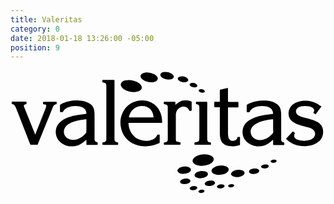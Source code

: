 ```yaml
---
title: Valeritas
category: 0
date: 2018-01-18 13:26:00 -05:00
position: 9
---
```


<svg version="1.1"  xmlns="http://www.w3.org/2000/svg" xmlns:xlink="http://www.w3.org/1999/xlink" x="0px" y="0px"
	 viewBox="0 0 413.8 164" style="enable-background:new 0 0 413.8 164;" xml:space="preserve">
<g>
<path d="M345,98c0-2.3,0-4.4,0-6.6c-0.1,0-0.1-0.1-0.2-0.1c-0.2,0.2-0.4,0.3-0.6,0.5c-1.4,1.1-2.8,2.3-4.2,3.4
		c-3.1,2.2-6.4,3.8-10.2,4.3c-7.7,1-14.5-0.8-20.1-6.3c-3.8-3.8-5.3-8.5-4.8-13.9c0.5-5.8,3.4-10.1,8.1-13.4c2.9-2,6.2-3.5,9.6-4.6
		c4.2-1.4,8.6-2.3,13-3c2.7-0.4,5.4-0.7,8.1-1.1c0.4,0,0.7-0.1,1.2-0.2c0-0.4,0.1-0.7,0-1c-0.2-2.6-1.3-4.7-3.4-6.3
		c-1.8-1.3-3.8-2.1-5.9-2.5c-5.2-0.9-10.2-0.5-15.1,1.5c-2.8,1.2-5.1,3-6.4,5.8c-0.2,0.3-0.4,0.5-0.7,0.5c-0.8,0-1.7,0-2.5,0
		c-0.4,0-0.6-0.2-0.6-0.6c0-0.2,0-0.3,0-0.5c0-2.5,0-5,0-7.5c0-0.8,0.3-1.2,0.9-1.6c3.6-2.1,7.5-3.4,11.5-4.2
		c4.1-0.9,8.3-1.1,12.4-0.9c3.6,0.2,7.2,0.8,10.6,2.2c1.9,0.8,3.7,1.8,5.2,3.1c2.3,2,3.6,4.5,4.2,7.5c0.4,2.2,0.5,4.3,0.5,6.5
		c0,10.2,0,20.3,0,30.5c0,0.8,0,1.5,0.1,2.3c0.2,1.2,0.8,2,1.9,2.4c0.5,0.2,0.9,0.3,1.4,0.4c0.4,0.1,0.7,0.3,0.7,0.8
		c0,0.7,0,1.3,0,2c0,0.6-0.1,0.6-0.7,0.7c-0.1,0-0.3,0-0.4,0c-4.2,0-8.3,0-12.5,0C345.8,98,345.5,98,345,98z M345,73.2
		c0-2.6,0-5.1,0-7.7c0-1.4,0-1.4-1.4-1.3c-3.2,0.4-6.5,0.8-9.6,1.6c-3.5,0.8-6.9,1.8-10,3.5c-2.4,1.2-4.6,2.7-6.2,4.9
		c-2.6,3.4-3.1,7.2-1.2,11.1c1.1,2.3,3.1,3.9,5.4,5c3.6,1.6,7.3,1.7,11,0.5c4.6-1.5,8.2-4.4,11.4-7.9c0.5-0.6,0.8-1.2,0.8-2
		C344.9,78.2,345,75.7,345,73.2z"/>
<path d="M99.7,98c0-2.3,0-4.4,0-6.6c-0.5,0-0.7,0.3-1,0.5c-1.4,1.1-2.7,2.3-4.1,3.3c-3.1,2.2-6.4,3.8-10.2,4.3
		c-7.1,1-13.5-0.6-19-5.3c-3.3-2.8-5.3-6.5-5.8-10.8c-0.9-7.4,1.9-13.1,7.9-17.4c2.5-1.8,5.3-3.1,8.2-4.2c4.3-1.6,8.8-2.6,13.4-3.3
		c3.1-0.5,6.2-0.9,9.3-1.3c0.4-0.1,0.7-0.1,1.2-0.2c0-0.3,0.1-0.7,0.1-1c-0.2-2.6-1.3-4.7-3.4-6.3c-1.8-1.4-3.8-2.1-6-2.5
		c-5.1-0.9-10-0.5-14.8,1.4c-2.9,1.2-5.2,3-6.6,5.8c-0.1,0.3-0.3,0.5-0.6,0.5c-1,0-2.1,0-3.2,0c0-0.4-0.1-0.7-0.1-0.9
		c0-2.6,0-5.2,0-7.9c0-0.7,0.2-1.1,0.8-1.4c3.4-2,7.1-3.3,10.9-4.1c4.3-1,8.7-1.3,13.1-1c3.7,0.2,7.3,0.8,10.7,2.2
		c1.8,0.7,3.4,1.6,4.9,2.8c2.5,2,3.9,4.7,4.5,7.9c0.4,2.1,0.5,4.2,0.5,6.3c0,10.1,0,20.2,0,30.2c0,0.7,0,1.3,0,2
		c0.1,1.6,0.9,2.6,2.4,3.1c0.3,0.1,0.7,0.2,1,0.3c0.7,0.2,0.7,0.2,0.7,0.9c0,0.6,0,1.2,0,1.8c0,0.7-0.1,0.7-0.8,0.8
		c-0.1,0-0.2,0-0.3,0c-4.2,0-8.3,0-12.5,0C100.5,98,100.2,98,99.7,98z M99.7,73.2c0-2.6,0-5.1,0-7.7c0-0.3,0-0.5,0-0.8
		c0-0.4-0.2-0.5-0.6-0.5c-0.6,0-1.2,0.1-1.7,0.2c-4.1,0.4-8.2,1.2-12.2,2.3c-3.3,1-6.6,2.2-9.4,4.2c-1.8,1.3-3.4,2.8-4.4,4.7
		c-1.9,3.6-1.8,8.2,1,11.4c1.3,1.5,2.9,2.6,4.7,3.3c3.5,1.4,7,1.4,10.5,0.2c4.7-1.5,8.4-4.5,11.5-8.2c0.4-0.5,0.5-0.9,0.5-1.5
		C99.7,78.4,99.7,75.8,99.7,73.2z"/>
<path d="M154.9,69c0.1,0.8,0.1,1.4,0.2,2c0.4,4.2,1.7,8.2,4,11.8c3.6,5.3,8.6,8.4,14.9,9.4c3.8,0.6,7.6,0.4,11.3-0.9
		c1.8-0.6,3.5-1.5,5-2.9c1.1-1,1.9-2.1,2.4-3.4c0.2-0.6,0.5-0.8,1.1-0.7c0.7,0,1.4,0,2.1,0c0,0.4,0.1,0.7,0.1,1c0,3,0,6.1,0,9.1
		c0,0.7-0.3,1-0.8,1.2c-4.9,2.1-9.9,3.6-15.2,4c-5.6,0.5-11.1-0.1-16.3-2.3c-10.8-4.4-17.1-12.4-18.9-23.9
		c-0.8-5.2-0.5-10.3,1.4-15.2c3.8-9.7,10.7-16,21-18.1c5.9-1.2,11.8-0.6,17.3,2c6.2,2.9,10.3,7.8,12.7,14.1c1.4,3.8,2,7.8,2,11.9
		c0,0.8-0.1,0.9-0.9,0.9c-0.3,0-0.5,0-0.8,0c-13.7,0-27.4,0-41.2,0C155.9,69,155.5,69,154.9,69z M187.8,61.7c0-0.4,0-0.7,0-1
		c-0.2-1.1-0.3-2.3-0.6-3.4c-1.2-4.5-4-7.6-8.3-9.4c-2.9-1.2-6-1.4-9.1-0.8c-7.2,1.3-12.6,6.6-14.1,13.8c-0.1,0.3,0,0.5-0.1,0.9
		C166.4,61.7,177,61.7,187.8,61.7z"/>
<path d="M408.5,47.4c-2.6,3.5-5.1,6.9-7.8,10.4c-1-0.7-2-1.4-3-2.1c0.1-0.2,0.2-0.4,0.4-0.6c1.5-2.4,1-4.5-1.3-6.1
		c-1.6-1-3.3-1.5-5.2-1.8c-3.2-0.6-6.5-0.6-9.7,0.1c-1.6,0.4-3.1,0.9-4.5,1.9c-2.9,2-3.2,6.2-0.6,8.8c1,1,2.2,1.7,3.4,2.2
		c2.1,0.9,4.3,1.5,6.5,2.1c3.2,0.8,6.3,1.6,9.5,2.5c2.6,0.7,5.1,1.8,7.4,3.2c1.5,0.9,2.9,2.1,4,3.4c2,2.5,3,5.3,3.1,8.5
		c0.1,2.7-0.3,5.4-1.4,7.9c-1.6,3.6-4.4,6.1-7.8,8c-3.3,1.8-6.8,2.9-10.5,3.4c-6.1,0.9-12.1,0.4-17.9-1.8c-3.9-1.5-7.4-3.7-10.4-6.8
		c-0.2-0.2-0.3-0.3-0.5-0.5c-0.1-0.1-0.1-0.1-0.2-0.3c3-3.2,6-6.4,9-9.7c1,0.8,1.8,1.6,2.8,2.4c-0.2,0.3-0.3,0.5-0.5,0.8
		c-1.2,2.1-0.8,4.6,1.1,6.2c0.9,0.7,1.9,1.3,3,1.7c5.2,1.7,10.5,2,15.8,0.2c1.7-0.6,3.3-1.5,4.7-2.8c3.4-3.4,2.9-8.5-1-11.3
		c-1.3-0.9-2.7-1.6-4.2-2c-2.6-0.8-5.2-1.4-7.8-2.1c-3.1-0.8-6.2-1.6-9.1-2.8c-2.1-0.9-4-1.9-5.8-3.4c-2.9-2.4-4.5-5.5-4.7-9.3
		c-0.2-3.7,0.6-7,2.8-9.9c1.6-2.1,3.5-3.6,5.8-4.8c3-1.6,6.2-2.5,9.6-2.9c6.8-0.8,13.2,0.4,19.2,3.6c1.6,0.9,3,2,4.5,3
		C407.8,46.6,408.1,47,408.5,47.4z"/>
<path d="M32.4,84.5c0.2-0.5,0.3-0.7,0.4-1c4.3-10.8,8.6-21.6,12.9-32.5c0.5-1.2,0.9-2.4,1.2-3.7c0.3-1.3-0.3-2.2-1.6-2.5
		c-0.6-0.2-1.3-0.2-1.9-0.3c-0.6-0.1-0.7-0.1-0.7-0.7c0-0.8,0-1.6,0-2.4c0.7-0.2,16.6-0.3,17.9-0.1c0.1,0.9,0.1,1.9,0,2.8
		c0,0.1-0.2,0.3-0.4,0.4c-0.1,0.1-0.3,0-0.4,0.1c-1.6,0.2-2.8,1.1-3.6,2.5c-0.3,0.6-0.6,1.1-0.8,1.7c-2.8,6.9-5.6,13.9-8.4,20.8
		c-3.5,8.7-7.1,17.4-10.6,26.1c-0.2,0.5-0.4,1-0.6,1.5c-0.2,0.4-0.4,0.6-0.9,0.6c-2.7,0-5.4,0-8.1,0c-0.6,0-0.8-0.4-1-0.9
		c-1.6-4.2-3.3-8.5-5-12.7c-4.1-10.6-8.3-21.2-12.4-31.8c-0.4-1.1-0.8-2.2-1.3-3.3c-0.5-1-1-2-1.7-2.9c-0.7-1.1-1.8-1.8-3.1-1.8
		c-0.5,0-0.7-0.2-0.7-0.7c0-0.8-0.1-1.7,0.1-2.5c0.9-0.2,18.5-0.2,19.3,0c0,0.9,0,1.8,0,2.7c0,0.3-0.2,0.4-0.5,0.5
		c-0.6,0.1-1.1,0.3-1.7,0.5c-1.2,0.4-1.5,1-1.2,2.2c0.2,0.8,0.6,1.7,0.9,2.5c4.5,11.2,9,22.4,13.5,33.6C32,83.8,32.2,84,32.4,84.5z"
		/>
<path d="M275.1,48.5c-2.5,0-4.9,0-7.2,0c-0.3-0.7-0.3-6.2-0.1-7.2c2.3,0,4.7,0,7.1,0c0-0.5,0.1-0.9,0.1-1.2c0-4.3,0-8.7,0-13
		c0-0.2,0-0.5,0-0.7c0-1,0-1,1-1.2c2.9-0.7,5.8-1.3,8.7-2c0.3-0.1,0.5-0.1,0.9-0.1c0,0.4,0.1,0.8,0.1,1.1c0,5.3,0,10.6,0,15.9
		c0,0.4,0,0.7,0.1,1.2c0.4,0,0.7,0.1,1.1,0.1c3.8,0,7.5,0,11.3,0c0.4,0,0.7,0,1.1,0.1c0.2,0.8,0.3,6.2,0,7.1c-0.3,0-0.7,0.1-1.1,0.1
		c-3.8,0-7.5,0-11.3,0c-0.3,0-0.7,0-1.1,0c0,0.3-0.1,0.6-0.1,0.9c0,11.2,0,22.4,0,33.6c0,1.5,0.3,3,0.5,4.4c0.1,0.8,0.5,1.5,0.8,2.2
		c0.8,1.5,2.1,2.4,3.8,2.7c1.6,0.3,3.1,0,4.6-0.7c1.4-0.7,2.3-1.9,2.7-3.5c0.1-0.3,0.1-0.6,0.2-0.9c1.1,0,2.1,0,3.1,0
		c0,0.3,0.1,0.6,0.1,0.9c0,2.9,0,5.8,0,8.7c0,1,0,1-1,1.3c-3.8,1.2-7.8,1.7-11.8,1.3c-1.8-0.2-3.6-0.5-5.3-1.1
		c-3.5-1.2-5.9-3.6-7.1-7.1c-0.7-1.8-1-3.8-1.2-5.7c-0.1-1.5-0.1-2.9-0.1-4.4c0-10.5,0-20.9,0-31.4
		C275.1,49.5,275.1,49.1,275.1,48.5z"/>
<path d="M141.4,94.7c0,1.1,0,2.1,0,3.1c-0.3,0-0.7,0.1-1,0.1c-6.2,0-12.4,0-18.6,0c-0.2,0-0.3,0-0.5,0c-0.3,0-0.5-0.1-0.5-0.5
		c0-0.9,0-1.8,0-2.7c0.3-0.1,0.5-0.1,0.8-0.2c0.5-0.1,1.1-0.2,1.6-0.3c1.6-0.3,2.4-1.3,2.6-2.9c0.1-0.5,0.1-1.1,0.1-1.7
		c0-22.9,0-45.8,0-68.8c0-0.7-0.1-1.5-0.2-2.2c-0.2-0.9-0.7-1.6-1.6-1.9c-0.6-0.3-1.3-0.4-2-0.6c-0.4-0.1-0.9-0.1-1.4-0.2
		c-0.1-1-0.1-1.9,0-2.9c0-0.1,0.2-0.3,0.4-0.4c0.3-0.1,0.6,0,0.9,0c4.4,0,8.8,0,13.2,0c1.4,0,1.4,0,1.4,1.3c0,12.4,0,24.9,0,37.3
		c0,12.5,0,25,0,37.6c0,0.7,0,1.4,0,2.1c0.1,1.9,1,2.9,2.9,3.3C140.1,94.5,140.7,94.6,141.4,94.7z"/>
<path d="M201.6,94.7c0.6-0.1,1.1-0.2,1.6-0.3c0.5-0.1,0.9-0.2,1.4-0.3c1-0.3,1.6-1,1.8-2.1c0.1-0.4,0.1-0.7,0.2-1.1
		c0-0.5,0-0.9,0-1.4c0-13.3,0-26.6,0-39.9c0-0.8,0-1.5-0.1-2.3c-0.2-1.2-0.9-2-2-2.3c-0.6-0.2-1.2-0.3-1.8-0.4
		c-0.4-0.1-0.8-0.1-1.2-0.2c-0.2-1-0.1-1.9,0-2.8c0-0.2,0.3-0.4,0.4-0.4c0.2-0.1,0.5,0,0.7,0c4.3,0,8.5,0,12.8,0c0.1,0,0.3,0,0.4,0
		c0.7,0,0.8,0.1,0.8,0.8c0,0.9,0,1.8,0,2.7c0,0.2,0.1,0.3,0.1,0.6c0.3-0.2,0.5-0.4,0.7-0.6c1.5-1.3,3-2.6,4.8-3.5
		c2.1-1.1,4.3-1.6,6.6-1.7c2.8-0.1,5.6,0.2,8.2,1.2c1,0.4,1,0.4,1,1.4c0,3.3,0,6.5,0,9.8c0,0.2,0,0.3,0,0.5c0,0.4-0.2,0.7-0.6,0.7
		c-0.7,0-1.4,0-2.1,0c-0.4,0-0.6-0.2-0.7-0.5c-1-3.2-3.4-4.5-6.5-4.9c-3.3-0.4-6,1-8.2,3.4c-1.8,1.9-2.6,4.3-2.7,6.9
		c0,0.4,0,0.8,0,1.1c0,10.1,0,20.2,0,30.3c0,0.5,0,1,0,1.5c0.1,1.7,0.8,2.6,2.4,3c0.9,0.3,1.8,0.3,2.7,0.5c0.3,0,0.5,0.1,0.9,0.1
		c0.2,1,0.1,1.9,0,2.9c0,0.1-0.2,0.3-0.4,0.4c-0.2,0.1-0.5,0-0.8,0c-6.4,0-12.8,0-19.2,0c-1.3,0-1.3,0-1.3-1.3
		C201.6,96,201.6,95.4,201.6,94.7z"/>
<path d="M258.4,66.2c0,7.7,0,15.3,0,23c0,0.8,0.1,1.7,0.2,2.5c0.2,1.3,0.8,2.2,2.1,2.5c0.6,0.2,1.2,0.3,1.9,0.4
		c0.5,0.1,0.7,0.2,0.7,0.7c0,0.6,0,1.2,0,1.8c0,0.6-0.1,0.7-0.8,0.7c-0.2,0-0.4,0-0.6,0c-6.3,0-12.6,0-18.9,0c-1.3,0-1.3,0-1.3-1.4
		c0-0.4,0-0.8,0-1.2c0-0.4,0.2-0.6,0.6-0.7c0.6,0,1.3-0.1,1.9-0.2c0.5-0.1,1.1-0.2,1.6-0.4c1.3-0.4,2-1.4,2.1-2.7
		c0.1-0.9,0.2-1.9,0.2-2.8c0-12.7,0-25.3,0-38c0-1-0.1-1.9-0.1-2.9c-0.1-1.3-0.8-2.3-2.1-2.7c-0.6-0.2-1.1-0.3-1.7-0.4
		c-0.4-0.1-0.6-0.2-0.6-0.6c0-0.6,0-1.3,0-1.9c0-0.4,0.3-0.6,0.7-0.6c0.2,0,0.4,0,0.6,0c4.1,0,8.2,0,12.3,0c1.3,0,1.3,0,1.3,1.3
		C258.4,50.5,258.4,58.3,258.4,66.2z"/>
<path d="M162,28.5c-4.4,0-8.5-1.1-12.3-3.3c-1.1-0.7-2.2-1.5-3-2.5c-0.5-0.6-1-1.2-1.3-1.8c-1.1-2.1-0.6-4.2,1.2-5.7
		c1.3-1.1,2.8-1.7,4.4-2c6.2-1.1,12,0,17.3,3.3c1.2,0.8,2.3,1.7,3.1,2.9c0.4,0.7,0.8,1.4,1,2.2c0.4,1.8-0.3,3.2-1.6,4.3
		c-1.1,1-2.4,1.5-3.8,1.9C165.4,28.3,163.7,28.5,162,28.5z"/>
<path d="M254.7,110.2c3.2,0.1,6,0.4,8.7,1.8c0.9,0.5,1.8,1.1,2.5,1.9c1,1.2,1.4,2.6,0.9,4.2c-0.5,1.6-1.6,2.7-2.9,3.6
		c-2.4,1.7-5.1,2.7-8,3.2c-1.6,0.3-3.2,0.5-4.8,0.5c-2.6,0-5.2-0.3-7.6-1.4c-1-0.4-2-1-2.8-1.8c-1.9-1.9-2-4.2-0.5-6.3
		c0.9-1.2,2-2,3.2-2.7c2.8-1.6,5.9-2.5,9.1-2.7C253.4,110.3,254.2,110.2,254.7,110.2z"/>
<path d="M184.2,15.6c-2.6-0.1-5.7-0.8-8.6-2.3c-1.1-0.6-2.2-1.3-3.1-2.3c-0.4-0.5-0.9-1-1.2-1.6c-0.9-1.7-0.5-3.4,1-4.6
		c0.7-0.5,1.5-1,2.4-1.3c1.8-0.7,3.7-0.8,5.7-0.7c2.9,0.2,5.7,0.9,8.3,2.2c1.3,0.7,2.4,1.5,3.4,2.6c0.5,0.6,1,1.3,1.2,2.1
		c0.4,1.3,0.1,2.4-0.8,3.4c-0.8,0.9-1.8,1.4-2.9,1.8C188.2,15.4,186.6,15.7,184.2,15.6z"/>
<path d="M277.1,125c2,0,4,0.3,5.9,1.1c0.9,0.4,1.8,0.9,2.5,1.6c1.4,1.4,1.6,3.2,0.5,4.8c-0.7,1.1-1.7,1.9-2.9,2.5
		c-1.9,1.1-4,1.7-6.2,2c-3,0.5-5.9,0.3-8.7-0.7c-1.1-0.4-2.2-1-3-1.9c-1.1-1.2-1.4-2.7-0.6-4.2c0.7-1.4,1.9-2.3,3.3-3
		c1.9-1.1,4-1.7,6.1-2C275.1,125.1,276.1,125.1,277.1,125z"/>
<path d="M203.5,2c2.8,0,5.4,0.6,7.8,2.1c1,0.6,1.8,1.3,2.5,2.2c1.2,1.7,0.8,3.5-0.9,4.6c-1.1,0.7-2.3,1-3.6,1.1
		c-3.4,0.3-6.5-0.4-9.5-2.1c-0.9-0.5-1.7-1.2-2.3-2.1c-1.2-1.7-0.8-3.4,0.9-4.6c1.2-0.8,2.5-1.1,3.9-1.2C202.6,1.9,203,2,203.5,2z"
		/>
<path d="M297.3,140.2c-1.4,0-2.7-0.2-4-0.6c-0.9-0.3-1.8-0.7-2.5-1.4c-1.3-1.1-1.4-2.6-0.4-4c0.6-0.8,1.3-1.4,2.2-1.9
		c3.6-1.9,7.5-2.3,11.4-1.2c1,0.3,1.9,0.8,2.6,1.5c1,1.1,1.1,2.4,0.4,3.6c-0.6,0.9-1.4,1.6-2.3,2.1
		C302.4,139.7,299.9,140.2,297.3,140.2z"/>
<path d="M227,135.9c-1.6,0-3-0.2-4.5-0.7c-0.9-0.3-1.7-0.8-2.4-1.5c-0.9-0.9-1.1-2.2-0.4-3.3c0.3-0.5,0.7-1,1.2-1.5
		c0.8-0.8,1.8-1.3,2.9-1.6c3-1.1,6.1-1.4,9.3-0.5c0.5,0.1,1.1,0.3,1.6,0.6c0.4,0.2,0.9,0.5,1.2,0.8c1.4,1.2,1.5,3,0.3,4.4
		c-1.1,1.3-2.5,2-4.1,2.5C230.4,135.6,228.7,135.9,227,135.9z"/>
<path d="M249.3,141.8c-1.8-0.1-3.6-0.3-5.2-1.1c-0.3-0.2-0.6-0.3-0.9-0.5c-1.7-1.2-1.9-3.1-0.5-4.7c0.8-0.9,1.7-1.5,2.7-2
		c3.3-1.4,6.8-1.7,10.3-0.8c1,0.3,1.9,0.7,2.7,1.4c1.2,1.2,1.3,2.6,0.3,4c-0.5,0.7-1.3,1.3-2,1.7c-1.7,1-3.5,1.5-5.4,1.7
		C250.5,141.7,249.9,141.8,249.3,141.8z"/>
<path d="M225.1,7.9c2.1,0,4.1,0.5,6,1.6c0.8,0.5,1.4,1,1.9,1.8c0.8,1.2,0.6,2.5-0.7,3.3c-0.9,0.6-1.9,0.9-3,1
		c-2.6,0.2-5-0.3-7.2-1.6c-0.7-0.4-1.3-0.9-1.7-1.5c-1-1.3-0.7-2.7,0.6-3.6c1-0.6,2-0.8,3.1-0.9C224.5,7.9,224.8,7.9,225.1,7.9z"/>
<path d="M260.7,152c-1.3,0-2.6-0.2-3.9-0.9c-2-1.1-2.2-3-0.4-4.4c0.8-0.6,1.7-1.1,2.6-1.4c2.2-0.7,4.4-0.8,6.6-0.3
		c0.9,0.2,1.7,0.6,2.4,1.3c0.8,0.9,0.9,1.8,0.3,2.8c-0.5,0.7-1.1,1.2-1.9,1.6C264.7,151.6,262.8,152,260.7,152z"/>
<path d="M321,128.9c1.5-0.1,2.9,0.1,4.2,0.9c0.4,0.2,0.7,0.5,1,0.8c0.7,0.8,0.7,1.7,0.2,2.6c-0.5,0.9-1.3,1.4-2.2,1.8
		c-2.5,1.2-5.1,1.5-7.8,0.8c-0.9-0.2-1.8-0.6-2.4-1.3c-0.8-0.8-0.9-1.8-0.3-2.8c0.4-0.7,1-1.1,1.7-1.5
		C317.1,129.3,319,128.8,321,128.9z"/>
<path d="M228.3,149.5c-1.1,0-2.2-0.1-3.3-0.6c-0.6-0.2-1.1-0.6-1.5-1c-0.9-0.8-0.9-2.1-0.1-3.1c1-1.1,2.2-1.8,3.6-2.2
		c2.1-0.6,4.2-0.7,6.3-0.2c0.8,0.2,1.7,0.6,2.3,1.2c0.9,0.9,1,2,0.2,3.1c-0.6,0.7-1.3,1.3-2.2,1.7
		C231.8,149.2,230.2,149.5,228.3,149.5z"/>
<path d="M239.2,16.5c1.5,0,2.9,0.3,4.3,1.1c0.5,0.3,1.1,0.7,1.5,1.2c0.9,1.1,0.7,2.3-0.6,2.9c-0.7,0.3-1.4,0.5-2.2,0.6
		c-1.8,0.1-3.5-0.3-5.1-1.2c-0.5-0.3-1-0.8-1.4-1.3c-0.7-0.9-0.4-1.9,0.5-2.5C237.1,16.6,238.1,16.5,239.2,16.5z"/>
<path d="M275.5,155.2c-0.8-0.2-1.7-0.3-2.5-0.5c-0.4-0.1-0.8-0.4-1.2-0.7c-0.7-0.6-0.8-1.5-0.2-2.2c0.4-0.4,0.8-0.9,1.3-1.1
		c2.1-1.1,4.3-1.3,6.5-0.6c0.4,0.1,0.8,0.4,1.1,0.6c0.8,0.6,0.9,1.6,0.2,2.4c-0.6,0.7-1.3,1.1-2.2,1.4
		C277.7,154.9,276.6,155.2,275.5,155.2z"/>
<path d="M241.1,151.9c0.8,0.2,1.7,0.3,2.5,0.5c0.4,0.1,0.8,0.4,1.2,0.7c0.7,0.6,0.7,1.5,0.1,2.2c-0.5,0.5-1,1-1.6,1.3
		c-1.7,0.8-3.5,1-5.4,0.6c-0.5-0.1-1.1-0.3-1.5-0.6c-1.2-0.7-1.4-1.9-0.4-2.9c0.5-0.5,1.2-0.9,1.8-1.2
		C238.8,152.1,239.9,151.9,241.1,151.9z"/>
<path d="M335,123.5c1,0,2,0,2.9,0.5c0.3,0.2,0.7,0.4,0.9,0.7c0.6,0.6,0.7,1.5,0.1,2.1c-0.3,0.4-0.7,0.7-1.1,1
		c-2,1.1-4.1,1.4-6.2,0.8c-0.6-0.1-1.1-0.4-1.6-0.7c-0.8-0.6-1-1.6-0.3-2.4c0.4-0.4,0.8-0.8,1.3-1.1
		C332.3,123.7,333.7,123.4,335,123.5z"/>
<path d="M252.1,29.4c-1.2-0.1-2.3-0.3-3.3-0.9c-0.5-0.3-1-0.7-1.3-1.1c-0.6-0.8-0.4-1.6,0.4-2.1c0.6-0.4,1.3-0.6,2.1-0.6
		c1.5-0.1,2.8,0.3,4.1,1.1c0.4,0.2,0.7,0.6,0.9,0.9c0.5,0.8,0.4,1.6-0.4,2.1C253.7,29.3,252.8,29.4,252.1,29.4z"/>
<path d="M289.3,153.7c-0.8,0-1.7-0.1-2.5-0.6c-1-0.6-1.1-1.6-0.3-2.4c0.3-0.3,0.7-0.6,1.1-0.7c1.5-0.6,3-0.8,4.5-0.4
		c0.4,0.1,0.8,0.3,1.1,0.5c0.8,0.5,0.9,1.4,0.3,2.1c-0.3,0.3-0.7,0.6-1.1,0.8C291.5,153.5,290.6,153.7,289.3,153.7z"/>
<path d="M250.2,161.1c-0.6-0.1-1.3-0.2-1.9-0.4c-0.3-0.1-0.6-0.3-0.8-0.5c-0.7-0.6-0.8-1.4-0.2-2c0.4-0.4,1-0.8,1.5-1
		c1.3-0.5,2.7-0.7,4.1-0.3c0.4,0.1,0.8,0.3,1.2,0.5c0.9,0.5,1,1.5,0.2,2.2c-0.4,0.4-0.8,0.6-1.3,0.9
		C252.1,160.9,251.1,161.1,250.2,161.1z"/>
<path d="M345.3,121.5c-1,0.1-1.8-0.1-2.5-0.5c-1.3-0.6-1.4-1.8-0.3-2.7c1.4-1.1,4.2-1.6,6.2-0.6c1.1,0.6,1.2,1.6,0.3,2.5
		c-0.9,0.8-2.1,1.1-3.3,1.2C345.6,121.6,345.4,121.5,345.3,121.5z"/>
</g>
</svg>
